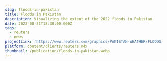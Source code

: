 ```yaml
---
slug: floods-in-pakistan
title: Floods in Pakistan
description: Visualizing the extent of the 2022 floods in Pakistan
date: 2022-08-31T18:30:00.000Z
tags:
  - reuters
  - news
projectLink: 'https://www.reuters.com/graphics/PAKISTAN-WEATHER/FLOODS/akpezbzxgvr/'
platform: content/clients/reuters.mdx
thumbnail: /publication/floods-in-pakistan.webp
---
```


